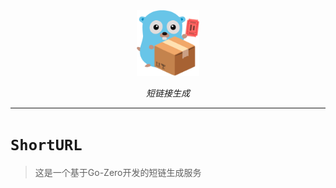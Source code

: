 <div align="center">
  <a href="https://github.com/loommii/ShortURL"><img width="100px" alt="logo" src="shorturl.png"/></a>
  <p><em>短链接生成</em></p>
</div>

-----------

# `ShortURL`
>这是一个基于Go-Zero开发的短链生成服务